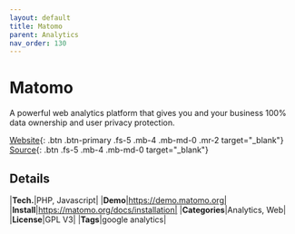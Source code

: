 ```yaml
---
layout: default
title: Matomo
parent: Analytics
nav_order: 130
---
```


# Matomo

A powerful web analytics platform that gives you and your business 100% data ownership and user privacy protection.

[Website](https://matomo.org){: .btn .btn-primary .fs-5 .mb-4 .mb-md-0 .mr-2 target="_blank"}
[Source](https://github.com/Matomo-org/matomo){: .btn .fs-5 .mb-4 .mb-md-0 target="_blank"}

## Details

|**Tech.**|PHP, Javascript|
|**Demo**|https://demo.matomo.org|
|**Install**|https://matomo.org/docs/installation|
|**Categories**|Analytics, Web|
|**License**|GPL V3|
|**Tags**|google analytics|
